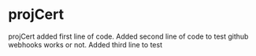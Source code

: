 # projCert
projCert
added first line of code.
Added second line of code to test github webhooks works or not.
Added third line to test


